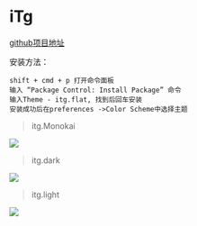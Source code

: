 # iTg


[github项目地址](https://github.com/itsthatguy/theme-itg-flat)

安装方法：
```
shift + cmd + p 打开命令面板
输入 “Package Control: Install Package” 命令
输入Theme - itg.flat, 找到后回车安装
安装成功后在preferences ->Color Scheme中选择主题
```

> itg.Monokai

![](http://7xix3g.com1.z0.glb.clouddn.com/15-5-13/42568633.jpg)

> itg.dark

![](http://7xix3g.com1.z0.glb.clouddn.com/15-5-13/53991569.jpg)

> itg.light

![](http://7xix3g.com1.z0.glb.clouddn.com/15-5-13/56712232.jpg)
